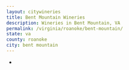 ```yaml
---
layout: citywineries
title: Bent Mountain Wineries
description: Wineries in Bent Mountain, VA
permalink: /virginia/roanoke/bent-mountain/
state: va
county: roanoke
city: bent mountain
---
```

-
